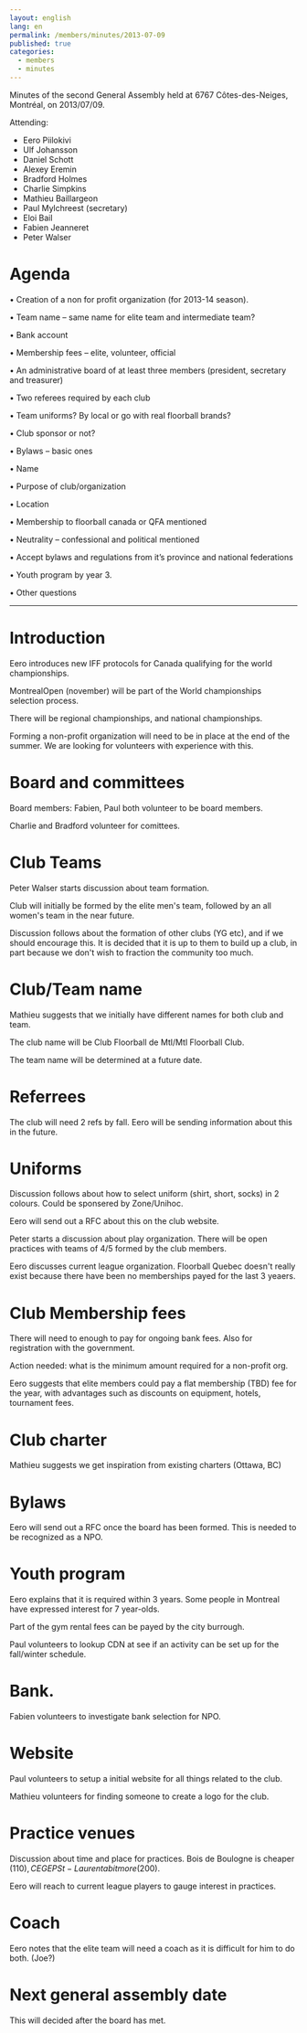```yaml
---
layout: english
lang: en
permalink: /members/minutes/2013-07-09
published: true
categories:
  - members
  - minutes
---
```


Minutes of the second General Assembly held at 6767 Côtes-des-Neiges,
Montréal, on 2013/07/09.

Attending:

* Eero Piilokivi
* Ulf Johansson
* Daniel Schott
* Alexey Eremin
* Bradford Holmes
* Charlie Simpkins
* Mathieu Baillargeon
* Paul Mylchreest (secretary)
* Eloi Bail
* Fabien Jeanneret
* Peter Walser


# Agenda

• Creation of a non for profit organization (for 2013-14 season).

• Team name – same name for elite team and intermediate team?

• Bank account

• Membership fees – elite, volunteer, official

• An administrative board of at least three members (president, secretary and treasurer)

• Two referees required by each club

• Team uniforms? By local or go with real floorball brands?

• Club sponsor or not?

• Bylaws – basic ones

• Name

• Purpose of club/organization

• Location

• Membership to floorball canada or QFA mentioned

• Neutrality – confessional and political mentioned

• Accept bylaws and regulations from it’s province and national federations

• Youth program by year 3.

• Other questions

-----------------------------------------------------------------------------------------------------

# Introduction

Eero introduces new IFF protocols for Canada qualifying for the world
championships.

MontrealOpen (november) will be part of the World championships selection
process.

There will be regional championships, and national championships.

Forming a non-profit organization will need to be in place at the end of the summer. We are looking
for volunteers with experience with this.


# Board and committees

Board members: Fabien, Paul both volunteer to be board members.

Charlie and Bradford volunteer for comittees.


# Club Teams

Peter Walser starts discussion about team formation.

Club will initially be formed by the elite men's team, followed by an
all women's team in the near future.

Discussion follows about the formation of other clubs (YG etc), and if
we should encourage this. It is decided that it is up to them to build
up a club, in part because we don't wish to fraction the community too
much.


# Club/Team name

Mathieu suggests that we initially have different names for both club
and team.

The club name will be Club Floorball de Mtl/Mtl Floorball Club.

The team name will be determined at a future date.


# Referrees

The club will need 2 refs by fall. Eero will be sending information
about this in the future.

# Uniforms

Discussion follows about how to select uniform (shirt, short, socks)
in 2 colours. Could be sponsered by Zone/Unihoc.

Eero will send out a RFC about this on the club website.

Peter starts a discussion about play organization. There will be open
practices with teams of 4/5 formed by the club members.

Eero discusses current league organization. Floorball Quebec doesn't
really exist because there have been no memberships payed for the last
3 yeaers.


# Club Membership fees

There will need to enough to pay for ongoing bank fees. Also for
registration with the government.

Action needed: what is the minimum amount required for a non-profit org.

Eero suggests that elite members could pay a flat membership (TBD) fee for
the year, with advantages such as discounts on equipment, hotels,
tournament fees.


# Club charter

Mathieu suggests we get inspiration from existing charters (Ottawa,
BC)


# Bylaws

Eero will send out a RFC once the board has been formed. This is needed
to be recognized as a NPO.


# Youth program

Eero explains that it is required within 3 years. Some people in
Montreal have expressed interest for 7 year-olds.

Part of the gym rental fees can be payed by the city burrough.

Paul volunteers to lookup CDN at see if an activity can be set up for
the fall/winter schedule.


# Bank.

Fabien volunteers to investigate bank selection for NPO.


# Website

Paul volunteers to setup a initial website for all things related to
the club.

Mathieu volunteers for finding someone to create a logo for the club.


# Practice venues

Discussion about time and place for practices. Bois de Boulogne is cheaper (110$),
CEGEP St-Laurent a bit more (200$).

Eero will reach to current league players to gauge interest in practices.


# Coach

Eero notes that the elite team will need a coach as it is difficult
for him to do both. (Joe?)


# Next general assembly date

This will decided after the board has met.
